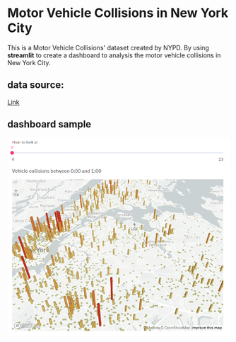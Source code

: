 
# Motor Vehicle Collisions in New York City



This is a Motor Vehicle Collisions' dataset created by NYPD. By using **streamlit** to create a dashboard  to analysis the motor vehicle collisions in New York City.

## data source:

[Link](https://data.cityofnewyork.us/Public-Safety/Motor-Vehicle-Collisions-Crashes/h9gi-nx95)

## dashboard sample
![dashboard sample](https://github.com/JM3309/Projects/blob/master/Motor_Vehicle_Collisions_in_New_York_City/mapplot.png)
